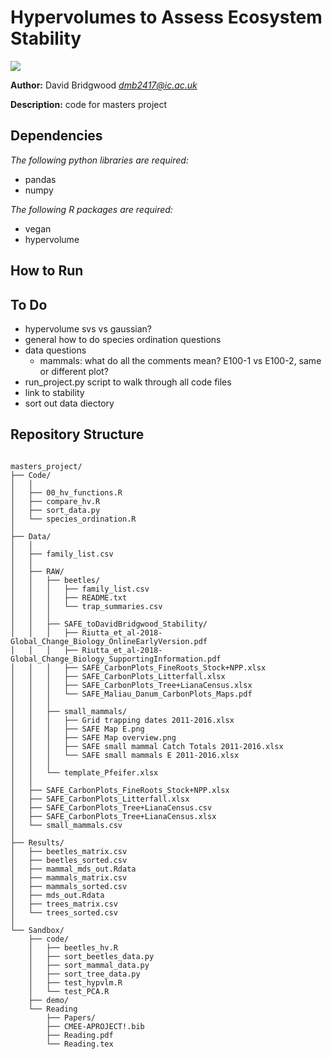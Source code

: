 # Hypervolumes to Assess Ecosystem Stability 
![](pretty-gif.gif) 


**Author:** David Bridgwood *dmb2417@ic.ac.uk*

**Description:** code for masters project

## Dependencies

*The following python libraries are required:*

- pandas
- numpy


*The following R packages are required:*

- vegan
- hypervolume

## How to Run


## To Do
- hypervolume svs vs gaussian?
- general how to do species ordination questions
- data questions
	- mammals: what do all the comments mean? E100-1 vs E100-2, same or different plot?
- run_project.py script to walk through all code files
- link to stability
- sort out data diectory


## Repository Structure
```

masters_project/
├── Code/
│   │
│   ├── 00_hv_functions.R
│   ├── compare_hv.R
│   ├── sort_data.py
│   └── species_ordination.R
│
├── Data/
│   │
│   ├── family_list.csv
│   │
│   ├── RAW/
│   │   ├── beetles/
│   │   │   ├── family_list.csv
│   │   │   ├── README.txt
│   │   │   └── trap_summaries.csv
│   │   │
│   │   ├── SAFE_toDavidBridgwood_Stability/
│   │   │   ├── Riutta_et_al-2018-Global_Change_Biology_OnlineEarlyVersion.pdf
│   │   │   ├── Riutta_et_al-2018-Global_Change_Biology_SupportingInformation.pdf
│   │   │   ├── SAFE_CarbonPlots_FineRoots_Stock+NPP.xlsx
│   │   │   ├── SAFE_CarbonPlots_Litterfall.xlsx
│   │   │   ├── SAFE_CarbonPlots_Tree+LianaCensus.xlsx
│   │   │   └── SAFE_Maliau_Danum_CarbonPlots_Maps.pdf
│   │   │
│   │   ├── small_mammals/
│   │   │   ├── Grid trapping dates 2011-2016.xlsx
│   │   │   ├── SAFE Map E.png
│   │   │   ├── SAFE Map overview.png
│   │   │   ├── SAFE small mammal Catch Totals 2011-2016.xlsx
│   │   │   └── SAFE small mammals E 2011-2016.xlsx
│   │   │
│   │   └── template_Pfeifer.xlsx
│   │
│   ├── SAFE_CarbonPlots_FineRoots_Stock+NPP.xlsx
│   ├── SAFE_CarbonPlots_Litterfall.xlsx
│   ├── SAFE_CarbonPlots_Tree+LianaCensus.csv
│   ├── SAFE_CarbonPlots_Tree+LianaCensus.xlsx
│   └── small_mammals.csv
│
├── Results/
│   ├── beetles_matrix.csv
│   ├── beetles_sorted.csv
│   ├── mammal_mds_out.Rdata
│   ├── mammals_matrix.csv
│   ├── mammals_sorted.csv
│   ├── mds_out.Rdata
│   ├── trees_matrix.csv
│   └── trees_sorted.csv
│
└── Sandbox/
    ├── code/
    │   ├── beetles_hv.R
    │   ├── sort_beetles_data.py
    │   ├── sort_mammal_data.py
    │   ├── sort_tree_data.py
    │   ├── test_hypvlm.R
    │   └── test_PCA.R
    ├── demo/
    └── Reading
        ├── Papers/
        ├── CMEE-APROJECT!.bib
        ├── Reading.pdf
        └── Reading.tex
        

```
